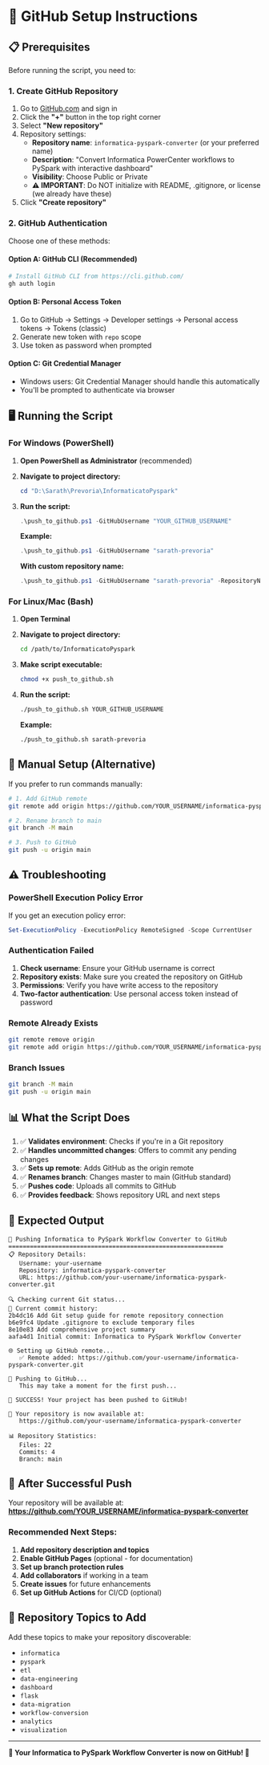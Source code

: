 # 🚀 GitHub Setup Instructions

## 📋 **Prerequisites**

Before running the script, you need to:

### 1. **Create GitHub Repository**
1. Go to [GitHub.com](https://github.com) and sign in
2. Click the **"+"** button in the top right corner
3. Select **"New repository"**
4. Repository settings:
   - **Repository name**: `informatica-pyspark-converter` (or your preferred name)
   - **Description**: "Convert Informatica PowerCenter workflows to PySpark with interactive dashboard"
   - **Visibility**: Choose Public or Private
   - **⚠️ IMPORTANT**: Do NOT initialize with README, .gitignore, or license (we already have these)
5. Click **"Create repository"**

### 2. **GitHub Authentication**
Choose one of these methods:

#### **Option A: GitHub CLI (Recommended)**
```bash
# Install GitHub CLI from https://cli.github.com/
gh auth login
```

#### **Option B: Personal Access Token**
1. Go to GitHub → Settings → Developer settings → Personal access tokens → Tokens (classic)
2. Generate new token with `repo` scope
3. Use token as password when prompted

#### **Option C: Git Credential Manager**
- Windows users: Git Credential Manager should handle this automatically
- You'll be prompted to authenticate via browser

## 🖥️ **Running the Script**

### **For Windows (PowerShell)**

1. **Open PowerShell as Administrator** (recommended)
2. **Navigate to project directory:**
   ```powershell
   cd "D:\Sarath\Prevoria\InformaticatoPyspark"
   ```

3. **Run the script:**
   ```powershell
   .\push_to_github.ps1 -GitHubUsername "YOUR_GITHUB_USERNAME"
   ```

   **Example:**
   ```powershell
   .\push_to_github.ps1 -GitHubUsername "sarath-prevoria"
   ```

   **With custom repository name:**
   ```powershell
   .\push_to_github.ps1 -GitHubUsername "sarath-prevoria" -RepositoryName "my-etl-converter"
   ```

### **For Linux/Mac (Bash)**

1. **Open Terminal**
2. **Navigate to project directory:**
   ```bash
   cd /path/to/InformaticatoPyspark
   ```

3. **Make script executable:**
   ```bash
   chmod +x push_to_github.sh
   ```

4. **Run the script:**
   ```bash
   ./push_to_github.sh YOUR_GITHUB_USERNAME
   ```

   **Example:**
   ```bash
   ./push_to_github.sh sarath-prevoria
   ```

## 🔧 **Manual Setup (Alternative)**

If you prefer to run commands manually:

```bash
# 1. Add GitHub remote
git remote add origin https://github.com/YOUR_USERNAME/informatica-pyspark-converter.git

# 2. Rename branch to main
git branch -M main

# 3. Push to GitHub
git push -u origin main
```

## ⚠️ **Troubleshooting**

### **PowerShell Execution Policy Error**
If you get an execution policy error:
```powershell
Set-ExecutionPolicy -ExecutionPolicy RemoteSigned -Scope CurrentUser
```

### **Authentication Failed**
1. **Check username**: Ensure your GitHub username is correct
2. **Repository exists**: Make sure you created the repository on GitHub
3. **Permissions**: Verify you have write access to the repository
4. **Two-factor authentication**: Use personal access token instead of password

### **Remote Already Exists**
```bash
git remote remove origin
git remote add origin https://github.com/YOUR_USERNAME/informatica-pyspark-converter.git
```

### **Branch Issues**
```bash
git branch -M main
git push -u origin main
```

## 📊 **What the Script Does**

1. ✅ **Validates environment**: Checks if you're in a Git repository
2. ✅ **Handles uncommitted changes**: Offers to commit any pending changes
3. ✅ **Sets up remote**: Adds GitHub as the origin remote
4. ✅ **Renames branch**: Changes master to main (GitHub standard)
5. ✅ **Pushes code**: Uploads all commits to GitHub
6. ✅ **Provides feedback**: Shows repository URL and next steps

## 🎯 **Expected Output**

```
🚀 Pushing Informatica to PySpark Workflow Converter to GitHub
============================================================
📋 Repository Details:
   Username: your-username
   Repository: informatica-pyspark-converter
   URL: https://github.com/your-username/informatica-pyspark-converter.git

🔍 Checking current Git status...
📜 Current commit history:
2b4dc16 Add Git setup guide for remote repository connection
b6e9fc4 Update .gitignore to exclude temporary files
8e10e83 Add comprehensive project summary
aafa4d1 Initial commit: Informatica to PySpark Workflow Converter

🌐 Setting up GitHub remote...
   ✅ Remote added: https://github.com/your-username/informatica-pyspark-converter.git

🚀 Pushing to GitHub...
   This may take a moment for the first push...

🎉 SUCCESS! Your project has been pushed to GitHub!

📍 Your repository is now available at:
   https://github.com/your-username/informatica-pyspark-converter

📊 Repository Statistics:
   Files: 22
   Commits: 4
   Branch: main
```

## 🎉 **After Successful Push**

Your repository will be available at:
**https://github.com/YOUR_USERNAME/informatica-pyspark-converter**

### **Recommended Next Steps:**
1. **Add repository description and topics**
2. **Enable GitHub Pages** (optional - for documentation)
3. **Set up branch protection rules**
4. **Add collaborators** if working in a team
5. **Create issues** for future enhancements
6. **Set up GitHub Actions** for CI/CD (optional)

## 🔗 **Repository Topics to Add**
Add these topics to make your repository discoverable:
- `informatica`
- `pyspark` 
- `etl`
- `data-engineering`
- `dashboard`
- `flask`
- `data-migration`
- `workflow-conversion`
- `analytics`
- `visualization`

---

**🌟 Your Informatica to PySpark Workflow Converter is now on GitHub! 🎉**
